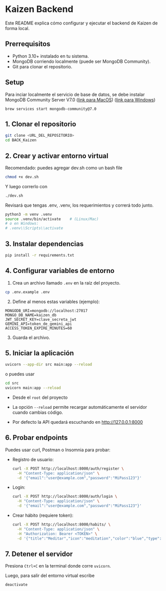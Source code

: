 # Kaizen Backend
Este README explica cómo configurar y ejecutar el backend de Kaizen de forma local.

## Prerrequisitos

- Python 3.10+ instalado en tu sistema.
- MongoDB corriendo localmente (puede ser MongoDB Community).
- Git para clonar el repositorio.

## Setup

Para inciar localmente el servicio de base de datos, se debe instalar MongoDB Community Server V7.0 ([link para MacOS](https://www.mongodb.com/docs/v7.0/tutorial/install-mongodb-on-os-x/)) ([link para Windows](https://www.mongodb.com/docs/v7.0/tutorial/install-mongodb-on-windows/))

`brew services start mongodb-community@7.0`

## 1. Clonar el repositorio

```bash
git clone <URL_DEL_REPOSITORIO>
cd BACK_Kaizen
```

## 2. Crear y activar entorno virtual

Recomendado: puedes agregar dev.sh como un bash file
```bash
chmod +x dev.sh
```
Y luego correrlo con
```bash
./dev.sh
```
Revisará que tengas .env, .venv, los requerimientos y correrá todo junto.

```bash
python3 -m venv .venv
source .venv/bin/activate    # (Linux/Mac)
# o en Windows:
# .venv\\Scripts\\activate
```

## 3. Instalar dependencias

```bash
pip install -r requirements.txt
```

## 4. Configurar variables de entorno

1. Crea un archivo llamado `.env` en la raíz del proyecto.
```bash
cp .env.example .env
```
2. Define al menos estas variables (ejemplo):

```
MONGODB_URI=mongodb://localhost:27017
MONGO_DB_NAME=kaizen_db
JWT_SECRET_KEY=clave_secreta_jwt
GEMINI_API=token_de_gemini_api
ACCESS_TOKEN_EXPIRE_MINUTES=60
```

3. Guarda el archivo.

## 5. Iniciar la aplicación

```bash
uvicorn --app-dir src main:app --reload      
```
o puedes usar

```bash
cd src
uvicorn main:app --reload
```

- Desde el `root` del proyecto

- La opción `--reload` permite recargar automáticamente el servidor cuando cambias código.
- Por defecto la API quedará escuchando en http://127.0.0.1:8000

## 6. Probar endpoints

Puedes usar curl, Postman o Insomnia para probar:

- Registro de usuario:

  ```bash
  curl -X POST http://localhost:8000/auth/register \
    -H "Content-Type: application/json" \
    -d '{"email":"user@example.com","password":"MiPass123"}'
  ```

- Login:

  ```bash
  curl -X POST http://localhost:8000/auth/login \
    -H "Content-Type: application/json" \
    -d '{"email":"user@example.com","password":"MiPass123"}'
  ```

- Crear hábito (requiere token):

  ```bash
  curl -X POST http://localhost:8000/habits/ \
    -H "Content-Type: application/json" \
    -H "Authorization: Bearer <TOKEN>" \
    -d '{"title":"Meditar","icon":"meditation","color":"blue","type":"personal","goal_period":"daily","goal_value":10,"goal_value_unit":"minutes","task_days":"Mon,Tue,Wed","reminders":"07:00","ikigai_category":"Health"}'
  ```

## 7. Detener el servidor

Presiona `Ctrl+C` en la terminal donde corre `uvicorn`.

Luego, para salir del entorno virtual escribe

```bash
deactivate
```
